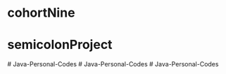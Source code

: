 # cohortNine
# semicolonProject
#   J a v a - P e r s o n a l - C o d e s  
 #   J a v a - P e r s o n a l - C o d e s  
 #   J a v a - P e r s o n a l - C o d e s  
 